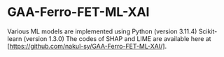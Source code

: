# GAA-Ferro-FET-ML-XAI

Various ML models are implemented using 
  Python (version 3.11.4)
  Scikit-learn (version 1.3.0)
The codes of SHAP and LIME are available here at [https://github.com/nakul-sy/GAA-Ferro-FET-ML-XAI/].
